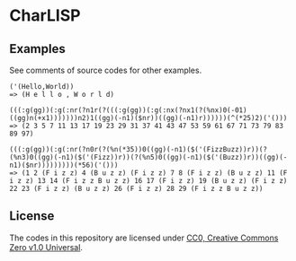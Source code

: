 # CharLISP

## Examples

See comments of source codes for other examples.

```
('(Hello,World))
=> (H e l l o , W o r l d)

(((:g(gg))(:g(:nr(?n1r(?(((:g(gg))(:g(:nx(?nx1(?(%nx)0(-01)((gg)n(+x1)))))))n2)1((gg)(-n1)($nr))((gg)(-n1)r))))))(^(*25)2)('()))
=> (2 3 5 7 11 13 17 19 23 29 31 37 41 43 47 53 59 61 67 71 73 79 83 89 97)

(((:g(gg))(:g(:nr(?n0r(?(%n(*35))0((gg)(-n1)($('(FizzBuzz))r))(?(%n3)0((gg)(-n1)($('(Fizz))r))(?(%n5)0((gg)(-n1)($('(Buzz))r))((gg)(-n1)($nr)))))))))(*56)('()))
=> (1 2 (F i z z) 4 (B u z z) (F i z z) 7 8 (F i z z) (B u z z) 11 (F i z z) 13 14 (F i z z B u z z) 16 17 (F i z z) 19 (B u z z) (F i z z) 22 23 (F i z z) (B u z z) 26 (F i z z) 28 29 (F i z z B u z z))
```

## License

The codes in this repository are licensed under [CC0, Creative Commons Zero v1.0 Universal](https://creativecommons.org/publicdomain/zero/1.0/).
